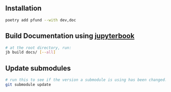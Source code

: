 ## Installation
```bash
poetry add pfund --with dev,doc
```

## Build Documentation using [jupyterbook](https://jupyterbook.org/)
```bash
# at the root directory, run:
jb build docs/ [--all]
```

## Update submodules
```bash
# run this to see if the version a submodule is using has been changed.
git submodule update
```